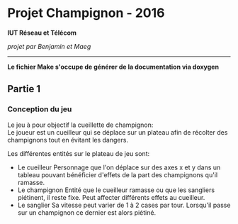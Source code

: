 # Projet Champignon - 2016
__IUT Réseau et Télécom__

_projet par Benjamin et Maeg_

---

**Le fichier Make s'occupe de générer de la documentation via doxygen**

## Partie 1
### Conception du jeu

Le jeu à pour objectif la cueillette de champignon:  
Le joueur est un cueilleur qui se déplace sur un plateau afin de récolter des champignons tout en évitant les dangers.

Les différentes entités sur le plateau de jeu sont:  
* Le cueilleur
    Personnage que l'on déplace sur des axes x et y dans un tableau pouvant bénéficier d'effets de la part des champignons qu'il ramasse.
* Le champignon
    Entité que le cueilleur ramasse ou que les sangliers piétinent, il reste fixe. Peut affecter différents effets au cueilleur.
* Le sanglier
    Sa vitesse peut varier de 1 à 2 cases par tour. Lorsqu'il passe sur un champignon ce dernier est alors piétiné.